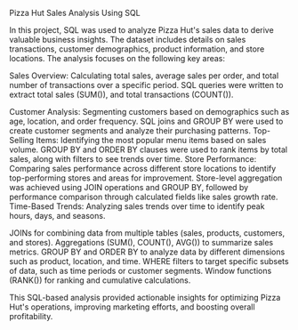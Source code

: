 Pizza Hut Sales Analysis Using SQL

In this project, SQL was used to analyze Pizza Hut's sales data to derive valuable business insights. The dataset includes details on sales transactions, customer demographics, product information, and store locations. The analysis focuses on the following key areas:

Sales Overview: Calculating total sales, average sales per order, and total number of transactions over a specific period.
SQL queries were written to extract total sales (SUM()), and total transactions (COUNT()).

Customer Analysis: Segmenting customers based on demographics such as age, location, and order frequency.
SQL joins and GROUP BY were used to create customer segments and analyze their purchasing patterns.
Top-Selling Items: Identifying the most popular menu items based on sales volume.
GROUP BY and ORDER BY clauses were used to rank items by total sales, along with filters to see trends over time.
Store Performance: Comparing sales performance across different store locations to identify top-performing stores and areas for improvement.
Store-level aggregation was achieved using JOIN operations and GROUP BY, followed by performance comparison through calculated fields like sales growth rate.
Time-Based Trends: Analyzing sales trends over time to identify peak hours, days, and seasons.

JOINs for combining data from multiple tables (sales, products, customers, and stores).
Aggregations (SUM(), COUNT(), AVG()) to summarize sales metrics.
GROUP BY and ORDER BY to analyze data by different dimensions such as product, location, and time.
WHERE filters to target specific subsets of data, such as time periods or customer segments.
Window functions (RANK()) for ranking and cumulative calculations.

This SQL-based analysis provided actionable insights for optimizing Pizza Hut's operations, improving marketing efforts, and boosting overall profitability.
